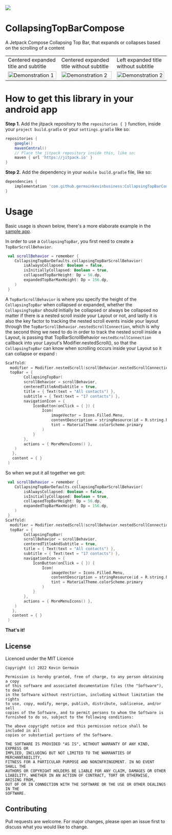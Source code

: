 [![](https://jitpack.io/v/germainkevinbusiness/CollapsingTopBarCompose.svg)](https://jitpack.io/#germainkevinbusiness/CollapsingTopBarCompose)
# CollapsingTopBarCompose
A Jetpack Compose Collapsing Top Bar, that expands or collapses based on the scrolling of a content

<table>
  <tr>
    <td>Centered expanded title and subtitle</td>
     <td>Centered expanded title without subtitle</td>
    <td>Left expanded title without subtitle</td>
  </tr>
  <tr>
    <td valign="top"><img src="https://user-images.githubusercontent.com/83923717/170046931-3f9cf06e-9476-4ea1-a932-34d3197a47df.gif" alt="Demonstration 1" width="100%" height="auto"/></td>
    <td valign="top"><img src="https://user-images.githubusercontent.com/83923717/170036886-f340d845-b5f8-475d-93ea-709652aa6ad6.gif" alt="Demonstration 2" width="100%" height="auto"/></td>
    <td valign="top"><img src="https://user-images.githubusercontent.com/83923717/170043487-5e78724b-bd66-4617-b703-624281d49c2a.gif" alt="Demonstration 2" width="100%" height="auto"/></td>
  </tr>
 </table>

# How to get this library in your android app

**Step 1.** Add the jitpack repository to the ``repositories { }``  function, inside
your ``project build.gradle`` or your ``settings.gradle`` like so:

```groovy
repositories {
    google()
    mavenCentral()
    // Place the jitpack repository inside this, like so:
    maven { url 'https://jitpack.io' }
}
```

**Step 2.** Add the dependency in your ``` module build.gradle ``` file, like so:

```groovy
dependencies {
    implementation 'com.github.germainkevinbusiness:CollapsingTopBarCompose:1.0.0-alpha05'
}
```

# Usage
Basic usage is shown below, there's a more elaborate example in
the [sample app](https://github.com/germainkevinbusiness/CollapsingTopBarCompose/blob/master/app/src/main/java/com/germainkevin/collapsingtopbarcompose/MainActivity.kt).


In order to use a ```CollapsingTopBar```, you first need to create a ```TopBarScrollBehavior```.
```kotlin
 val scrollBehavior = remember { 
    CollapsingTopBarDefaults.collapsingTopBarScrollBehavior(
        isAlwaysCollapsed: Boolean = false,
        isInitiallyCollapsed: Boolean = true,
        collapsedTopBarHeight: Dp = 56.dp,
        expandedTopBarMaxHeight: Dp = 156.dp,
    ) 
 }
```
A ```TopBarScrollBehavior``` is where you specify the height of the ```CollapsingTopBar``` when collapsed or expanded, whether the ```CollapsingTopBar``` should initially be collapsed or always be collapsed no matter if there is a nested scroll inside your Layout or not, and lastly it is also the key factor to tracking the nested scroll events inside your layout through the ```TopBarScrollBehavior.nestedScrollConnection```, which is why the second thing we need to do in order to track the nested scroll inside a Layout, is passing that TopBarScrollBehavior ```nestedScrollConnection``` callback into your Layout's Modifier.nestedScroll(), so that the ```CollapsingTopBar``` can know when scrolling occurs inside your Layout so it can collapse or expand :
```kotlin
Scaffold(
  modifier = Modifier.nestedScroll(scrollBehavior.nestedScrollConnection),
  topBar = {
        CollapsingTopBar(
        scrollBehavior = scrollBehavior,
        centeredTitleAndSubtitle = true,
        title = { Text(text = "All contacts") },
        subtitle = { Text(text = "17 contacts") },
        navigationIcon = {
            IconButton(onClick = { }) {
                Icon(
                    imageVector = Icons.Filled.Menu,
                    contentDescription = stringResource(id = R.string.hamburger_menu),
                    tint = MaterialTheme.colorScheme.primary
                )
            }
        },
        actions = { MoreMenuIcons() },
    )
   },
   content = { }
 )
```

So when we put it all together we got:
```kotlin
 val scrollBehavior = remember { 
    CollapsingTopBarDefaults.collapsingTopBarScrollBehavior(
        isAlwaysCollapsed: Boolean = false,
        isInitiallyCollapsed: Boolean = true,
        collapsedTopBarHeight: Dp = 56.dp,
        expandedTopBarMaxHeight: Dp = 156.dp,
    ) 
 }
Scaffold(
  modifier = Modifier.nestedScroll(scrollBehavior.nestedScrollConnection),
  topBar = {
        CollapsingTopBar(
        scrollBehavior = scrollBehavior,
        centeredTitleAndSubtitle = true,
        title = { Text(text = "All contacts") },
        subtitle = { Text(text = "17 contacts") },
        navigationIcon = {
            IconButton(onClick = { }) {
                Icon(
                    imageVector = Icons.Filled.Menu,
                    contentDescription = stringResource(id = R.string.hamburger_menu),
                    tint = MaterialTheme.colorScheme.primary
                )
            }
        },
        actions = { MoreMenuIcons() },
    )
   },
   content = { }
 )
```

**That's it!**

## License

Licenced under the MIT Licence

```
Copyright (c) 2022 Kevin Germain

Permission is hereby granted, free of charge, to any person obtaining a copy
of this software and associated documentation files (the "Software"), to deal
in the Software without restriction, including without limitation the rights
to use, copy, modify, merge, publish, distribute, sublicense, and/or sell
copies of the Software, and to permit persons to whom the Software is
furnished to do so, subject to the following conditions:

The above copyright notice and this permission notice shall be included in all
copies or substantial portions of the Software.

THE SOFTWARE IS PROVIDED "AS IS", WITHOUT WARRANTY OF ANY KIND, EXPRESS OR
IMPLIED, INCLUDING BUT NOT LIMITED TO THE WARRANTIES OF MERCHANTABILITY,
FITNESS FOR A PARTICULAR PURPOSE AND NONINFRINGEMENT. IN NO EVENT SHALL THE
AUTHORS OR COPYRIGHT HOLDERS BE LIABLE FOR ANY CLAIM, DAMAGES OR OTHER
LIABILITY, WHETHER IN AN ACTION OF CONTRACT, TORT OR OTHERWISE, ARISING FROM,
OUT OF OR IN CONNECTION WITH THE SOFTWARE OR THE USE OR OTHER DEALINGS IN THE
SOFTWARE.
```

## Contributing

Pull requests are welcome. For major changes, please open an issue first to discuss what you would
like to change.
